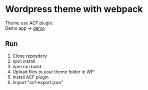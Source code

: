 
# Wordpress theme with webpack
Theme use ACF plugin.\
Demo app -> [demo](https://zadanie.kusy-web.pl/)

## Run
1. Clone repository
2. npm install
3. npm run build 
4. Upload files to your theme folder in WP
5. Install ACF plugin
6. Import "acf-export.json"

